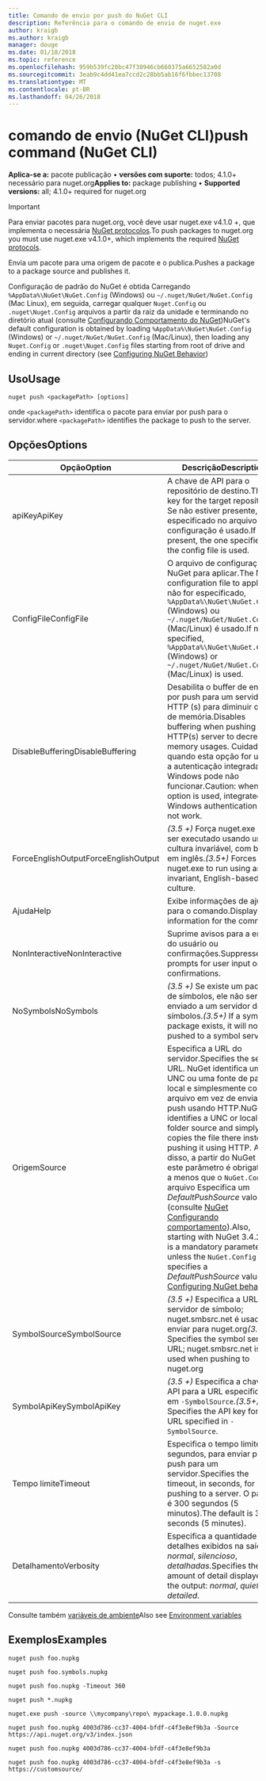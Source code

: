 ```yaml
---
title: Comando de envio por push do NuGet CLI
description: Referência para o comando de envio de nuget.exe
author: kraigb
ms.author: kraigb
manager: douge
ms.date: 01/18/2018
ms.topic: reference
ms.openlocfilehash: 959b539fc20bc47f38946cb660375a6652582a0d
ms.sourcegitcommit: 3eab9c4dd41ea7ccd2c28bb5ab16f6fbbec13708
ms.translationtype: MT
ms.contentlocale: pt-BR
ms.lasthandoff: 04/26/2018
---
```

# <a name="push-command-nuget-cli"></a><span data-ttu-id="542d1-103">comando de envio (NuGet CLI)</span><span class="sxs-lookup"><span data-stu-id="542d1-103">push command (NuGet CLI)</span></span>

<span data-ttu-id="542d1-104">**Aplica-se a:** pacote publicação &bullet; **versões com suporte:** todos; 4.1.0+ necessário para nuget.org</span><span class="sxs-lookup"><span data-stu-id="542d1-104">**Applies to:** package publishing &bullet; **Supported versions:** all; 4.1.0+ required for nuget.org</span></span>

> [!Important]
> <span data-ttu-id="542d1-105">Para enviar pacotes para nuget.org, você deve usar nuget.exe v4.1.0 +, que implementa o necessária [NuGet protocolos](../api/nuget-protocols.md).</span><span class="sxs-lookup"><span data-stu-id="542d1-105">To push packages to nuget.org you must use nuget.exe v4.1.0+, which implements the required [NuGet protocols](../api/nuget-protocols.md).</span></span>

<span data-ttu-id="542d1-106">Envia um pacote para uma origem de pacote e o publica.</span><span class="sxs-lookup"><span data-stu-id="542d1-106">Pushes a package to a package source and publishes it.</span></span>

<span data-ttu-id="542d1-107">Configuração de padrão do NuGet é obtida Carregando `%AppData%\NuGet\NuGet.Config` (Windows) ou `~/.nuget/NuGet/NuGet.Config` (Mac Linux), em seguida, carregar qualquer `Nuget.Config` ou `.nuget\Nuget.Config` arquivos a partir da raiz da unidade e terminando no diretório atual (consulte [Configurando Comportamento do NuGet](../consume-packages/configuring-nuget-behavior.md))</span><span class="sxs-lookup"><span data-stu-id="542d1-107">NuGet's default configuration is obtained by loading `%AppData%\NuGet\NuGet.Config` (Windows) or `~/.nuget/NuGet/NuGet.Config` (Mac/Linux), then loading any `Nuget.Config` or `.nuget\Nuget.Config` files starting from root of drive and ending in current directory (see [Configuring NuGet Behavior](../consume-packages/configuring-nuget-behavior.md))</span></span>

## <a name="usage"></a><span data-ttu-id="542d1-108">Uso</span><span class="sxs-lookup"><span data-stu-id="542d1-108">Usage</span></span>

```cli
nuget push <packagePath> [options]
```

<span data-ttu-id="542d1-109">onde `<packagePath>` identifica o pacote para enviar por push para o servidor.</span><span class="sxs-lookup"><span data-stu-id="542d1-109">where `<packagePath>` identifies the package to push to the server.</span></span>

## <a name="options"></a><span data-ttu-id="542d1-110">Opções</span><span class="sxs-lookup"><span data-stu-id="542d1-110">Options</span></span>

| <span data-ttu-id="542d1-111">Opção</span><span class="sxs-lookup"><span data-stu-id="542d1-111">Option</span></span> | <span data-ttu-id="542d1-112">Descrição</span><span class="sxs-lookup"><span data-stu-id="542d1-112">Description</span></span> |
| --- | --- |
| <span data-ttu-id="542d1-113">apiKey</span><span class="sxs-lookup"><span data-stu-id="542d1-113">ApiKey</span></span> | <span data-ttu-id="542d1-114">A chave de API para o repositório de destino.</span><span class="sxs-lookup"><span data-stu-id="542d1-114">The API key for the target repository.</span></span> <span data-ttu-id="542d1-115">Se não estiver presente, o especificado no arquivo de configuração é usado.</span><span class="sxs-lookup"><span data-stu-id="542d1-115">If not present,  the one specified in the config file is used.</span></span> |
| <span data-ttu-id="542d1-116">ConfigFile</span><span class="sxs-lookup"><span data-stu-id="542d1-116">ConfigFile</span></span> | <span data-ttu-id="542d1-117">O arquivo de configuração do NuGet para aplicar.</span><span class="sxs-lookup"><span data-stu-id="542d1-117">The NuGet configuration file to apply.</span></span> <span data-ttu-id="542d1-118">Se não for especificado, `%AppData%\NuGet\NuGet.Config` (Windows) ou `~/.nuget/NuGet/NuGet.Config` (Mac/Linux) é usado.</span><span class="sxs-lookup"><span data-stu-id="542d1-118">If not specified, `%AppData%\NuGet\NuGet.Config` (Windows) or `~/.nuget/NuGet/NuGet.Config` (Mac/Linux) is used.</span></span>|
| <span data-ttu-id="542d1-119">DisableBuffering</span><span class="sxs-lookup"><span data-stu-id="542d1-119">DisableBuffering</span></span> | <span data-ttu-id="542d1-120">Desabilita o buffer de envio por push para um servidor HTTP (s) para diminuir o uso de memória.</span><span class="sxs-lookup"><span data-stu-id="542d1-120">Disables buffering when pushing to an HTTP(s) server to decrease memory usages.</span></span> <span data-ttu-id="542d1-121">Cuidado: quando esta opção for usada, a autenticação integrada do Windows pode não funcionar.</span><span class="sxs-lookup"><span data-stu-id="542d1-121">Caution: when this option is used, integrated Windows authentication might not work.</span></span> |
| <span data-ttu-id="542d1-122">ForceEnglishOutput</span><span class="sxs-lookup"><span data-stu-id="542d1-122">ForceEnglishOutput</span></span> | <span data-ttu-id="542d1-123">*(3.5 +)*  Força nuget.exe para ser executado usando uma cultura invariável, com base em inglês.</span><span class="sxs-lookup"><span data-stu-id="542d1-123">*(3.5+)* Forces nuget.exe to run using an invariant, English-based culture.</span></span> |
| <span data-ttu-id="542d1-124">Ajuda</span><span class="sxs-lookup"><span data-stu-id="542d1-124">Help</span></span> | <span data-ttu-id="542d1-125">Exibe informações de ajuda para o comando.</span><span class="sxs-lookup"><span data-stu-id="542d1-125">Displays help information for the command.</span></span> |
| <span data-ttu-id="542d1-126">NonInteractive</span><span class="sxs-lookup"><span data-stu-id="542d1-126">NonInteractive</span></span> | <span data-ttu-id="542d1-127">Suprime avisos para a entrada do usuário ou confirmações.</span><span class="sxs-lookup"><span data-stu-id="542d1-127">Suppresses prompts for user input or confirmations.</span></span> |
| <span data-ttu-id="542d1-128">NoSymbols</span><span class="sxs-lookup"><span data-stu-id="542d1-128">NoSymbols</span></span> | <span data-ttu-id="542d1-129">*(3.5 +)*  Se existe um pacote de símbolos, ele não será enviado a um servidor de símbolos.</span><span class="sxs-lookup"><span data-stu-id="542d1-129">*(3.5+)* If a symbols package exists, it will not be pushed to a symbol server.</span></span> |
| <span data-ttu-id="542d1-130">Origem</span><span class="sxs-lookup"><span data-stu-id="542d1-130">Source</span></span> | <span data-ttu-id="542d1-131">Especifica a URL do servidor.</span><span class="sxs-lookup"><span data-stu-id="542d1-131">Specifies the server URL.</span></span> <span data-ttu-id="542d1-132">NuGet identifica um UNC ou uma fonte de pasta local e simplesmente copia o arquivo em vez de enviar por push usando HTTP.</span><span class="sxs-lookup"><span data-stu-id="542d1-132">NuGet identifies a UNC or local folder source and simply copies the file there instead of pushing it using HTTP.</span></span>  <span data-ttu-id="542d1-133">Além disso, a partir do NuGet 3.4.2, este parâmetro é obrigatório, a menos que o `NuGet.Config` arquivo Especifica um *DefaultPushSource* valor (consulte [NuGet Configurando comportamento](../consume-packages/configuring-nuget-behavior.md)).</span><span class="sxs-lookup"><span data-stu-id="542d1-133">Also, starting with NuGet 3.4.2, this is a mandatory parameter unless the `NuGet.Config` file specifies a *DefaultPushSource* value (see [Configuring NuGet behavior](../consume-packages/configuring-nuget-behavior.md)).</span></span> |
| <span data-ttu-id="542d1-134">SymbolSource</span><span class="sxs-lookup"><span data-stu-id="542d1-134">SymbolSource</span></span> | <span data-ttu-id="542d1-135">*(3.5 +)*  Especifica a URL do servidor de símbolo; nuget.smbsrc.net é usado ao enviar para nuget.org</span><span class="sxs-lookup"><span data-stu-id="542d1-135">*(3.5+)* Specifies the symbol server URL; nuget.smbsrc.net is used when pushing to nuget.org</span></span> |
| <span data-ttu-id="542d1-136">SymbolApiKey</span><span class="sxs-lookup"><span data-stu-id="542d1-136">SymbolApiKey</span></span> | <span data-ttu-id="542d1-137">*(3.5 +)*  Especifica a chave de API para a URL especificada em `-SymbolSource`.</span><span class="sxs-lookup"><span data-stu-id="542d1-137">*(3.5+)* Specifies the API key for the URL specified in `-SymbolSource`.</span></span> |
| <span data-ttu-id="542d1-138">Tempo limite</span><span class="sxs-lookup"><span data-stu-id="542d1-138">Timeout</span></span> | <span data-ttu-id="542d1-139">Especifica o tempo limite, em segundos, para enviar por push para um servidor.</span><span class="sxs-lookup"><span data-stu-id="542d1-139">Specifies the timeout, in seconds, for pushing to a server.</span></span> <span data-ttu-id="542d1-140">O padrão é 300 segundos (5 minutos).</span><span class="sxs-lookup"><span data-stu-id="542d1-140">The default is 300 seconds (5 minutes).</span></span> |
| <span data-ttu-id="542d1-141">Detalhamento</span><span class="sxs-lookup"><span data-stu-id="542d1-141">Verbosity</span></span> | <span data-ttu-id="542d1-142">Especifica a quantidade de detalhes exibidos na saída: *normal*, *silencioso*, *detalhadas*.</span><span class="sxs-lookup"><span data-stu-id="542d1-142">Specifies the amount of detail displayed in the output: *normal*, *quiet*, *detailed*.</span></span> |

<span data-ttu-id="542d1-143">Consulte também [variáveis de ambiente](cli-ref-environment-variables.md)</span><span class="sxs-lookup"><span data-stu-id="542d1-143">Also see [Environment variables](cli-ref-environment-variables.md)</span></span>

## <a name="examples"></a><span data-ttu-id="542d1-144">Exemplos</span><span class="sxs-lookup"><span data-stu-id="542d1-144">Examples</span></span>

```cli
nuget push foo.nupkg

nuget push foo.symbols.nupkg

nuget push foo.nupkg -Timeout 360

nuget push *.nupkg

nuget.exe push -source \\mycompany\repo\ mypackage.1.0.0.nupkg

nuget push foo.nupkg 4003d786-cc37-4004-bfdf-c4f3e8ef9b3a -Source https://api.nuget.org/v3/index.json

nuget push foo.nupkg 4003d786-cc37-4004-bfdf-c4f3e8ef9b3a

nuget push foo.nupkg 4003d786-cc37-4004-bfdf-c4f3e8ef9b3a -s https://customsource/
```

